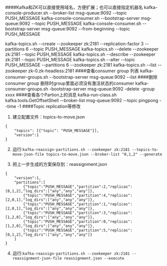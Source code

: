 ####Kafka和ZK可以直接使用域名，方便扩展；也可以直接指定机器名
kafka-console-producer.sh --broker-list msg-queue:9092 --topic PUSH_MESSAGE
kafka-console-consumer.sh --bootstrap-server msg-queue:9092 --topic PUSH_MESSAGE
kafka-console-consumer.sh --bootstrap-server msg-queue:9092 --from-beginning --topic PUSH_MESSAGE

kafka-topics.sh --create --zookeeper zk:2181 --replication-factor 3 --partitions 6 --topic PUSH_MESSAGE
kafka-topics.sh --delete --zookeeper zk:2181 --topic PUSH_MESSAGE
kafka-topics.sh --describe --zookeeper zk:2181 --topic PUSH_MESSAGE
kafka-topics.sh --alter --topic PUSH_MESSAGE --partitions 6  --zookeeper zk:2181 
kafka-topics.sh --list --zookeeper zk-0.zk-headless:2181
####查看consumer group 列表
kafka-consumer-groups.sh --bootstrap-server msg-queue:9092 --list
####删除consumer group
删除时group里面必须没有激活状态的consumer
kafka-consumer-groups.sh -bootstrap-server msg-queue:9092 -delete -group xxxx
####查看各个Partion上的消息
kafka-run-class.sh kafka.tools.GetOffsetShell --broker-list msg-queue:9092 --topic pingpong --time -1
####Topic replication等修改
1. 建立配置文件：topics-to-move.json  
```
{
    "topics": [{"topic": "PUSH_MESSAGE"}],
    "version":1
}
```
2. 运行:`kafka-reassign-partitions.sh --zookeeper zk:2181 --topics-to-move-json-file topics-to-move.json --broker-list "0,1,2" --generate`

3. 把上一步生成的方案保存到：reassignment.json
```
{
    "version":1,
    "partitions":[
        {"topic":"PUSH_MESSAGE","partition":2,"replicas":[0,1,2],"log_dirs":["any","any","any"]},
        {"topic":"PUSH_MESSAGE","partition":4,"replicas":[2,0,1],"log_dirs":["any","any","any"]},
        {"topic":"PUSH_MESSAGE","partition":1,"replicas":[2,0,1],"log_dirs":["any","any","any"]},
        {"topic":"PUSH_MESSAGE","partition":3,"replicas":[1,2,0],"log_dirs":["any","any","any"]},
        {"topic":"PUSH_MESSAGE","partition":0,"replicas":[1,2,0],"log_dirs":["any","any","any"]},
        {"topic":"PUSH_MESSAGE","partition":5,"replicas":[0,1,2],"log_dirs":["any","any","any"]}
    ]
}
```
4. 运行:`kafka-reassign-partitions.sh --zookeeper zk:2181 --reassignment-json-file reassignment.json --execute`